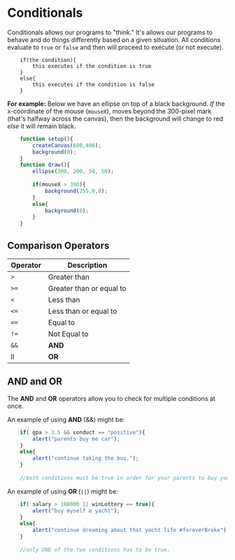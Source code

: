 # Conditionals

Conditionals allows our programs to "think." It's allows our programs to behave and do things differently based on a given situation. All conditions evaluate to `true` or `false` and then will proceed to execute (or not execute).

```
    if(the condition){
        this executes if the condition is true
    }
    else{
        this executes if the condition is false
    }
```

**For example:** Below we have an ellipse on top of a black background. *If* the x-coordinate of the mouse (`mouseX`), moves beyond the 300-pixel mark (that's halfway across the canvas), then the background will change to red *else* it will remain black.
```javascript
    function setup(){
        createCanvas(600,400);
        background(0);
    }
    function draw(){
        ellipse(300, 200, 50, 50);
        
        if(mouseX > 300){
            background(255,0,0);
        }
        else{
            background(0);
        }
    }
```

## Comparison Operators

Operator | Description 
---------| ----------- 
`>`      | Greater than 
`>=`     | Greater than or equal to 
`<`      | Less than 
`<=`     | Less than or equal to 
`==`     | Equal to 
`!=`     | Not Equal to 
`&&`     | **AND** 
ll    | **OR** 

## AND and OR

The **AND** and **OR** operators allow you to check for multiple conditions at once.

An example of using **AND** (&&) might be:

```javascript
    if( gpa > 3.5 && conduct == "positive"){
        alert("parents buy me car");
    }
    else{
        alert("continue taking the bus.");
    }
    
    //both conditions must be true in order for your parents to buy you a car.
```

An example of using **OR** (`||`) might be:

```javascript
    if( salary > 100000 || winLottery == true){
        alert("buy myself a yacht");
    }
    else{
        alert("continue dreaming about that yacht life #foreverBroke");
    }
    
    //only ONE of the two conditions has to be true.
```